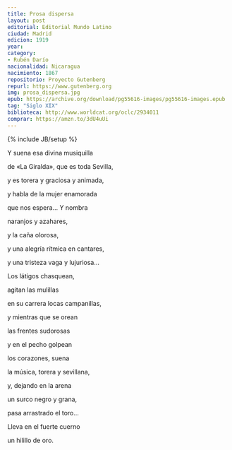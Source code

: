 ```yaml
---
title: Prosa dispersa
layout: post
editorial: Editorial Mundo Latino
ciudad: Madrid
edicion: 1919
year: 
category:
- Rubén Darío
nacionalidad: Nicaragua
nacimiento: 1867
repositorio: Proyecto Gutenberg
repurl: https://www.gutenberg.org
img: prosa_dispersa.jpg
epub: https://archive.org/download/pg55616-images/pg55616-images.epub
tag: "Siglo XIX"
biblioteca: http://www.worldcat.org/oclc/2934011
comprar: https://amzn.to/3dU4uUi
---
```

{% include JB/setup %}

Y suena esa divina musiquilla
 
de «La Giralda», que es toda Sevilla,
 
y es torera y graciosa y animada,
 
y habla de la mujer enamorada
 
que nos espera... Y nombra
 
naranjos y azahares,
 
y la caña olorosa, 
 
y una alegría rítmica en cantares,
 
y una tristeza vaga y lujuriosa...

Los látigos chasquean,
 
agitan las mulillas
 
en su carrera locas campanillas,
 
y mientras que se orean
 
las frentes sudorosas
 
y en el pecho golpean
 
los corazones, suena
 
la música, torera y sevillana,
 
y, dejando en la arena
 
un surco negro y grana,
 
pasa arrastrado el toro...
 
Lleva en el fuerte cuerno
 
un hilillo de oro.

